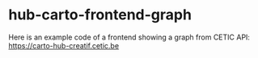 # hub-carto-frontend-graph

Here is an example code of a frontend showing a graph from CETIC API:
https://carto-hub-creatif.cetic.be


